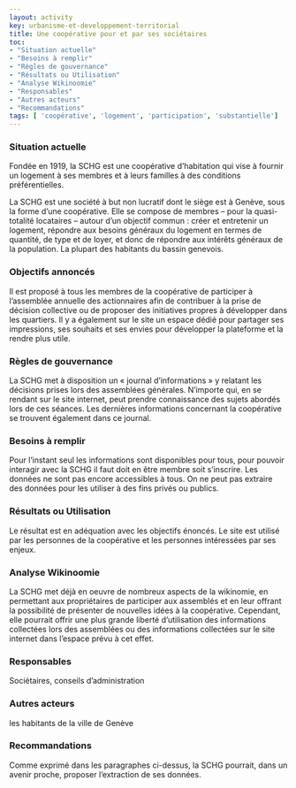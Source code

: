 ```yaml
---
layout: activity
key: urbanisme-et-developpement-territorial
title: Une coopérative pour et par ses sociétaires
toc:
- "Situation actuelle"
- "Besoins à remplir"
- "Règles de gouvernance"
- "Résultats ou Utilisation"
- "Analyse Wikinoomie"
- "Responsables"
- "Autres acteurs"
- "Recommandations"
tags: [ 'coopérative', 'logement', 'participation', 'substantielle']
---
```


### Situation actuelle

Fondée en 1919, la SCHG est une coopérative d’habitation qui vise à fournir un logement à ses membres et à leurs familles à des conditions préférentielles.

La SCHG est une société à but non lucratif dont le siège est à Genève, sous la forme d’une coopérative. Elle se compose de membres – pour la quasi-totalité locataires – autour d’un objectif commun : créer et entretenir un logement, répondre aux besoins généraux du logement en termes de quantité, de type et de loyer, et donc de répondre aux intérêts généraux de la population. La plupart des habitants du bassin genevois.


### Objectifs annoncés

Il est proposé à tous les membres de la coopérative de participer à l’assemblée annuelle des actionnaires afin de contribuer à la prise de décision collective ou de proposer des initiatives propres à développer dans les quartiers.
Il y a également sur le site un espace dédié pour partager ses impressions, ses souhaits et ses envies pour développer la plateforme et la rendre plus utile.


### Règles de gouvernance

La SCHG met à disposition un « journal d’informations » y relatant les décisions prises lors des assemblées générales. N’importe qui, en se rendant sur le site internet, peut prendre connaissance des sujets abordés lors de ces séances. Les dernières informations concernant la coopérative se trouvent également dans ce journal.


### Besoins à remplir

Pour l’instant seul les informations sont disponibles pour tous, pour pouvoir interagir avec la SCHG il faut doit en être membre soit s’inscrire. Les données ne sont pas encore accessibles à tous. On ne peut pas extraire des données pour les utiliser à des fins privés ou publics.


### Résultats ou Utilisation

Le résultat est en adéquation avec les objectifs énoncés. Le site est utilisé par les personnes de la coopérative et les personnes intéressées par ses enjeux.


### Analyse Wikinoomie

La SCHG met déjà en oeuvre de nombreux aspects de la wikinomie, en permettant aux propriétaires de participer aux assemblés et en leur offrant la possibilité de présenter de nouvelles idées à la coopérative. Cependant, elle pourrait offrir une plus grande liberté d’utilisation des informations collectées lors des assemblées ou des informations collectées sur le site internet dans l’espace prévu à cet effet.


### Responsables

Sociétaires, conseils d’administration


### Autres acteurs

les habitants de la ville de Genève


### Recommandations

Comme exprimé dans les paragraphes ci-dessus, la SCHG pourrait, dans un avenir proche, proposer l’extraction de ses données.


